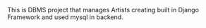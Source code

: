 This is DBMS project that manages Artists creating built in Django Framework and used mysql in backend.
